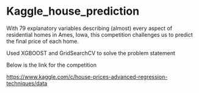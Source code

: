 # Kaggle_house_prediction

With 79 explanatory variables describing (almost) every aspect of residential homes in Ames, Iowa, this competition challenges us to predict the final price of each home.

Used XGBOOST and GridSearchCV to solve the problem statement

Below is the link for the competition


https://www.kaggle.com/c/house-prices-advanced-regression-techniques/data

